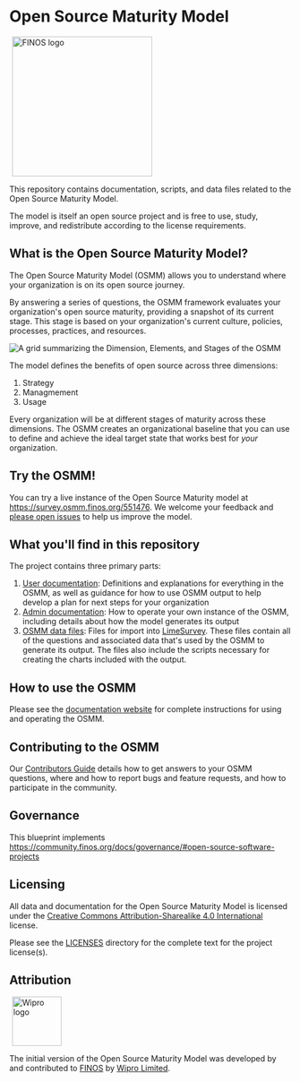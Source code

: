 <!--
SPDX-FileCopyrightText: 2021 Wipro, Ltd.

SPDX-License-Identifier: CC-BY-SA-4.0
 -->

# Open Source Maturity Model

<img src="./docs/img/finos-logotype.png" alt="FINOS logo" width="250px" hspace="5" style="vertical-align: middle;" />

This repository contains documentation, scripts, and data files related to the Open Source Maturity Model.

The model is itself an open source project and is free to use, study, improve, and redistribute according to the license requirements.

## What is the Open Source Maturity Model?

The Open Source Maturity Model (OSMM) allows you to understand where your organization is on its open source journey.

By answering a series of questions, the OSMM framework evaluates your organization's open source maturity, providing a snapshot of its current stage. This stage is based on your organization's current culture, policies, processes, practices, and resources.

![A grid summarizing the Dimension, Elements, and Stages of the OSMM](./docs/img/dimensions-elements-stages.png)

The model defines the benefits of open source across three dimensions:

1. Strategy
2. Managmement
3. Usage

Every organization will be at different stages of maturity across these dimensions. The OSMM creates an organizational baseline that you can use to define and achieve the ideal target state that works best for _your_ organization.

## Try the OSMM!

You can try a live instance of the Open Source Maturity model at https://survey.osmm.finos.org/551476. We welcome your feedback and [please open issues](https://github.com/finos-labs/osmm) to help us improve the model.

## What you'll find in this repository

The project contains three primary parts:

1. [User documentation](./docs/user/intro-to-osmm.md): Definitions and explanations for everything in the OSMM, as well as guidance for how to use OSMM output to help develop a plan for next steps for your organization
1. [Admin documentation](./docs/admin/environment-setup.md): How to operate your own instance of the OSMM, including details about how the model generates its output
1. [OSMM data files](./data): Files for import into [LimeSurvey](http://limesurvey.org). These files contain all of the questions and associated data that's used by the OSMM to generate its output. The files also include the scripts necessary for creating the charts included with the output.

## How to use the OSMM

Please see the [documentation website](https://finos.github.org/osmm) for complete instructions for using and operating the OSMM.

## Contributing to the OSMM

Our [Contributors Guide](./CONTRIBUTING.md) details how to get answers to your OSMM questions, where and how to report bugs and feature requests, and how to participate in the community.

## Governance

This blueprint implements https://community.finos.org/docs/governance/#open-source-software-projects

## Licensing

All data and documentation for the Open Source Maturity Model is licensed under the [Creative Commons Attribution-Sharealike 4.0 International](./LICENSES/CC-BY-SA-4.0.txt) license.

Please see the [LICENSES](./LICENSES/) directory for the complete text for the project license(s).

## Attribution

<a href="https://www.wipro.com/open-source/"><img src="./docs/img/wipro-logo.png" alt="Wipro logo" width="88px" hspace="5" style="vertical-align: middle;" /></a>

The initial version of the Open Source Maturity Model was developed by and contributed to [FINOS](https://finos.org) by [Wipro Limited](https://www.wipro.com/open-source/).
